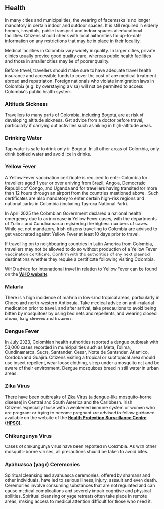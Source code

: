 ## Health

In many cities and municipalities, the wearing of facemasks is no longer mandatory in certain indoor and outdoor spaces. It is still required in elderly homes, hospitals, public transport and indoor spaces at educational facilities. Citizens should check with local authorities for up-to-date information on any restrictions that may be in place in their locality.

Medical facilities in Colombia vary widely in quality. In larger cities, private clinics usually provide good quality care, whereas public health facilities and those in smaller cities may be of poorer quality.

Before travel, travellers should make sure to have adequate travel health insurance and accessible funds to cover the cost of any medical treatment abroad and repatriation. Foreign nationals who violate immigration laws in Colombia (e.g. by overstaying a visa) will not be permitted to access Colombia's public health system.

### **Altitude Sickness**

Travellers to many parts of Colombia, including Bogotá, are at risk of developing altitude sickness. Get advice from a doctor before travel, particularly if carrying out activities such as hiking in high-altitude areas.

### **Drinking Water**

Tap water is safe to drink only in Bogotá. In all other areas of Colombia, only drink bottled water and avoid ice in drinks.

### **Yellow Fever**

A Yellow Fever vaccination certificate is required to enter Colombia for travellers aged 1 year or over arriving from Brazil, Angola, Democratic Republic of Congo, and Uganda and for travellers having transited for more than 12 hours through an airport from the countries mentioned above.  Such certificates are also mandatory to enter certain high-risk regions and national parks in Colombia (including Tayrona National Park).

In April 2025 the Colombian Government declared a national health emergency due to an increase in Yellow Fever cases, with the departments of Tolima and Cundinamarca registering the highest numbers of cases. While yet not mandatory, Irish citizens travelling to Colombia are advised to get vaccinated against Yellow Fever at least 10 days prior to travel.

If travelling on to neighbouring countries in Latin America from Colombia, travellers may not be allowed to do so without production of a Yellow Fever vaccination certificate. Confirm with the authorities of any next planned destinations whether they require a certificate following visiting Colombia.

WHO advice for international travel in relation to Yellow Fever can be found on the [**WHO website**](https://www.who.int/news-room/fact-sheets/detail/yellow-fever).

### **Malaria**

There is a high incidence of malaria in low-land tropical areas, particularly in Choco and north-western Antioquia. Take medical advice on anti-malarial medication prior to travel, and after arrival, take precautions to avoid being bitten by mosquitoes by using bed nets and repellents, and wearing closed shoes, long sleeves and trousers.

### **Dengue Fever**

In July 2023, Colombian health authorities reported a dengue outbreak with 53,000 cases recorded in municipalities such as Meta, Tolima, Cundinamarca, Sucre, Santander, Cesar, Norte de Santander, Atlantico, Cordoba and Guajira. Citizens visiting a tropical or subtropical area should use insect repellent, wear loose clothing, sleep under a mosquito net and be aware of their environment. Dengue mosquitoes breed in still water in urban areas.

### **Zika Virus**

There have been outbreaks of Zika Virus (a dengue-like mosquito-borne disease) in Central and South America and the Caribbean. Irish Citizens especially those with a weakened immune system or women who are pregnant or trying to become pregnant are advised to follow guidance available on the website of the [**Health Protection Surveillance Centre (HPSC)**](http://www.hpsc.ie/A-Z/Vectorborne/Zika/).

### **Chikungunya Virus**

Cases of chikungunya virus have been reported in Colombia. As with other mosquito-borne viruses, all precautions should be taken to avoid bites.

### **Ayahuasca (yage) Ceremonies**

Spiritual cleansing and ayahuasca ceremonies, offered by shamans and other individuals, have led to serious illness, injury, assault and even death. Ceremonies involve consuming substances that are not regulated and can cause medical complications and severely impair cognitive and physical abilities. Spiritual cleansing or yage retreats often take place in remote areas, making access to medical attention difficult for those who need it.